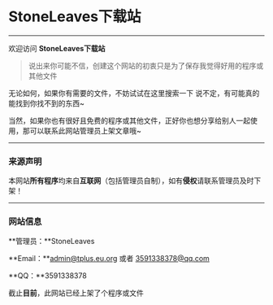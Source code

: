 # StoneLeaves下载站

---

欢迎访问  **StoneLeaves下载站**

> 说出来你可能不信，创建这个网站的初衷只是为了保存我觉得好用的程序或其他文件
 
无论如何，如果你有需要的文件，不妨试试在这里搜索一下
说不定，有可能真的能找到你找不到的东西~

当然，如果你也有很好且免费的程序或其他文件，正好你也想分享给别人一起使用，那可以联系此网站管理员上架文章哦~

---

### 来源声明

本网站**所有程序**均来自**互联网**（包括管理员自制），如有**侵权**请联系管理员及时下架！

---

### 网站信息

**管理员：**StoneLeaves

**Email：**admin@tplus.eu.org 或者 3591338378@qq.com

**QQ：**3591338378

截止**目前**，此网站已经上架了<code class="article_number"></code>个程序或文件